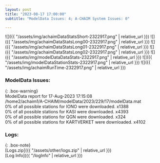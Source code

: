 ```yaml
---
layout: post
title: "2023-08-17 17:00:00"
subtitle: "ModelData Issues: 4; A-CHAIM System Issues: 0"

---
```


![]({{ "/assets/img/achaimDataStatsShort-2322917.png" | relative_url }})
![]({{ "/assets/img/achaimDataStatsLong00-2322917.png" | relative_url }})
![]({{ "/assets/img/achaimDataStatsLong01-2322917.png" | relative_url }})
![]({{ "/assets/img/achaimDataStatsLong02-2322917.png" | relative_url }})
![]({{ "/assets/img/modelDataDataStats-2322917.png" | relative_url }})
![]({{ "/assets/img/modelDataStationStats-2322917.png" | relative_url }})
![]({{ "/assets/img/achaimRunTime-2322917.png" | relative_url }})


### ModelData Issues:  
  
{: .box-warning}  
 ModelData report for 17-Aug-2023 17:15:08   
 /home2/achaim1/A-CHAIM/modelData/2023/229/17/modelData.mat   
 0% of all possible stations for IONO were downloaded. x1388   
 0% of all possible stations for KASI were downloaded. x4393   
 0% of all possible stations for QGN were downloaded. x324   
 0% of all possible stations for KARTVERKET were downloaded. x4102   
  


### Logs:  
  
{: .box-note}  
[Logs.zip]({{ "/assets/other/logs.zip" | relative_url }})  
[Log Info]({{ "/logInfo" | relative_url }})  
